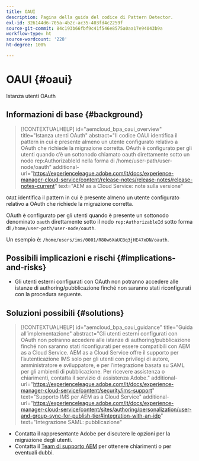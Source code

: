 ```yaml
---
title: OAUI
description: Pagina della guida del codice di Pattern Detector.
exl-id: 326144d6-705a-4b2c-ac35-403fd4c2259f
source-git-commit: 84c193b66fbf9c41f546e8575a0aa17e94043b9a
workflow-type: ht
source-wordcount: '228'
ht-degree: 100%

---
```


# OAUI {#oaui}

Istanza utenti OAuth

## Informazioni di base {#background}

>[!CONTEXTUALHELP]
>id="aemcloud_bpa_oaui_overview"
>title="Istanza utenti OAuth"
>abstract="Il codice OAUI identifica il pattern in cui è presente almeno un utente configurato relativo a OAuth che richiede la migrazione corretta. OAuth è configurato per gli utenti quando c’è un sottonodo chiamato oauth direttamente sotto un nodo rep:AuthorizableId nella forma di /home/user-path/user-node/oauth"
>additional-url="https://experienceleague.adobe.com/it/docs/experience-manager-cloud-service/content/release-notes/release-notes/release-notes-current" text="AEM as a Cloud Service: note sulla versione"

`OAUI` identifica il pattern in cui è presente almeno un utente configurato relativo a OAuth che richiede la migrazione corretta.

OAuth è configurato per gli utenti quando è presente un sottonodo denominato `oauth` direttamente sotto il nodo `rep:AuthorizableId` sotto forma di `/home/user-path/user-node/oauth`.

Un esempio è: `/home/users/ims/0001/R80w6XaUCBq3jHE47xDN/oauth`.

## Possibili implicazioni e rischi {#implications-and-risks}

* Gli utenti esterni configurati con OAuth non potranno accedere alle istanze di authoring/pubblicazione finché non saranno stati riconfigurati con la procedura seguente.

## Soluzioni possibili {#solutions}

>[!CONTEXTUALHELP]
>id="aemcloud_bpa_oaui_guidance"
>title="Guida all’implementazione"
>abstract="Gli utenti esterni configurati con OAuth non potranno accedere alle istanze di authoring/pubblicazione finché non saranno stati riconfigurati per essere compatibili con AEM as a Cloud Service. AEM as a Cloud Service offre il supporto per l’autenticazione IMS solo per gli utenti con privilegi di autore, amministratore e sviluppatore, e per l’integrazione basata su SAML per gli ambienti di pubblicazione. Per ricevere assistenza o chiarimenti, contatta il servizio di assistenza Adobe."
>additional-url="https://experienceleague.adobe.com/it/docs/experience-manager-cloud-service/content/security/ims-support" text="Supporto IMS per AEM as a Cloud Service"
>additional-url="https://experienceleague.adobe.com/it/docs/experience-manager-cloud-service/content/sites/authoring/personalization/user-and-group-sync-for-publish-tier#integration-with-an-idp" text="Integrazione SAML: pubblicazione"

* Contatta il rappresentante Adobe per discutere le opzioni per la migrazione degli utenti.
* Contatta il [Team di supporto AEM](https://helpx.adobe.com/it/enterprise/using/support-for-experience-cloud.html) per ottenere chiarimenti o per eventuali dubbi.
